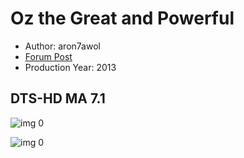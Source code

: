 # Oz the Great and Powerful

* Author: aron7awol
* [Forum Post](https://www.avsforum.com/threads/bass-eq-for-filtered-movies.2995212/post-58074366)
* Production Year: 2013

## DTS-HD MA 7.1

![img 0](https://i.imgur.com/oVFVYhX.jpg)

![img 0](https://i.imgur.com/vd3QhAS.jpg)


